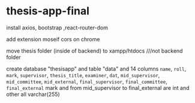 # thesis-app-final

install axios, bootstrap ,react-router-dom



add extension moseif cors on chrome 


move thesis folder (inside of backend) to xampp/htdocs ///not backend folder



create database "thesisapp" and table "data" and 14 columns
 `name`, `roll`, `mark`, `supervisor`, `thesis_title`, `examiner`, `dat`, `mid_supervisor`, `mid_committee`, `mid_external`, `final_supervisor`, `final_committee`, `final_external`
 mark and from mid_supervisor to final_external are int and other all varchar(255)
